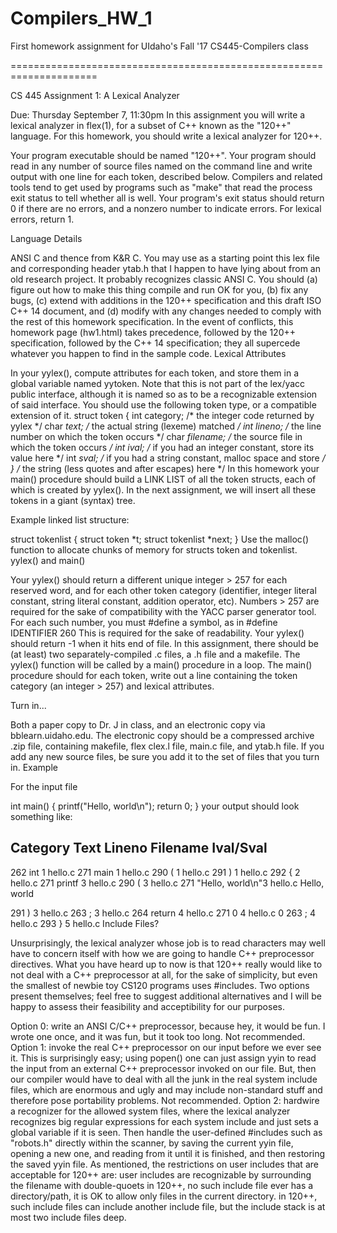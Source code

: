 # Compilers_HW_1
First homework assignment for UIdaho's Fall '17 CS445-Compilers class


=====================================================================

CS 445 Assignment 1: A Lexical Analyzer

Due: Thursday September 7, 11:30pm
In this assignment you will write a lexical analyzer in flex(1), for a subset of C++ known as the "120++" language. For this homework, you should write a lexical analyzer for 120++.

Your program executable should be named "120++". Your program should read in any number of source files named on the command line and write output with one line for each token, described below. Compilers and related tools tend to get used by programs such as "make" that read the process exit status to tell whether all is well. Your program's exit status should return 0 if there are no errors, and a nonzero number to indicate errors. For lexical errors, return 1.

Language Details

ANSI C and thence from K&R C. You may use as a starting point this lex file and corresponding header ytab.h that I happen to have lying about from an old research project. It probably recognizes classic ANSI C. You should (a) figure out how to make this thing compile and run OK for you, (b) fix any bugs, (c) extend with additions in the 120++ specification and this draft ISO C++ 14 document, and (d) modify with any changes needed to comply with the rest of this homework specification. In the event of conflicts, this homework page (hw1.html) takes precedence, followed by the 120++ specification, followed by the C++ 14 specification; they all supercede whatever you happen to find in the sample code.
Lexical Attributes

In your yylex(), compute attributes for each token, and store them in a global variable named yytoken. Note that this is not part of the lex/yacc public interface, although it is named so as to be a recognizable extension of said interface. You should use the following token type, or a compatible extension of it.
struct token {
   int category;   /* the integer code returned by yylex */
   char *text;     /* the actual string (lexeme) matched */
   int lineno;     /* the line number on which the token occurs */
   char *filename; /* the source file in which the token occurs */
   int ival;       /* if you had an integer constant, store its value here */
   int *sval;      /* if you had a string constant, malloc space and store */
   }               /*    the string (less quotes and after escapes) here */
In this homework your main() procedure should build a LINK LIST of all the token structs, each of which is created by yylex(). In the next assignment, we will insert all these tokens in a giant (syntax) tree.

Example linked list structure:

   struct tokenlist {
      struct token *t;
      struct tokenlist *next;
      }
Use the malloc() function to allocate chunks of memory for structs token and tokenlist.
yylex() and main()

Your yylex() should return a different unique integer > 257 for each reserved word, and for each other token category (identifier, integer literal constant, string literal constant, addition operator, etc). Numbers > 257 are required for the sake of compatibility with the YACC parser generator tool. For each such number, you must #define a symbol, as in
#define IDENTIFIER 260
This is required for the sake of readability. Your yylex() should return -1 when it hits end of file.
In this assignment, there should be (at least) two separately-compiled .c files, a .h file and a makefile. The yylex() function will be called by a main() procedure in a loop. The main() procedure should for each token, write out a line containing the token category (an integer > 257) and lexical attributes.

Turn in...

Both a paper copy to Dr. J in class, and an electronic copy via bblearn.uidaho.edu. The electronic copy should be a compressed archive .zip file, containing makefile, flex clex.l file, main.c file, and ytab.h file. If you add any new source files, be sure you add it to the set of files that you turn in.
Example

For the input file

int main()
{
   printf("Hello, world\n");
   return 0;
}
your output should look something like:

Category	Text		Lineno		Filename	Ival/Sval
-------------------------------------------------------------------------
262		int		1		hello.c
271		main		1		hello.c
290		(		1		hello.c
291		)		1		hello.c
292		{		2		hello.c
271		printf		3		hello.c
290		(		3		hello.c
271		"Hello, world\n"3		hello.c		Hello, world

291		)		3		hello.c
263		;		3		hello.c
264		return		4		hello.c
271		0		4		hello.c		0
263		;		4		hello.c
293		}		5		hello.c
Include Files?

Unsurprisingly, the lexical analyzer whose job is to read characters may well have to concern itself with how we are going to handle C++ preprocessor directives. What you have heard up to now is that 120++ really would like to not deal with a C++ preprocessor at all, for the sake of simplicity, but even the smallest of newbie toy CS120 programs uses #includes.
Two options present themselves; feel free to suggest additional alternatives and I will be happy to assess their feasibility and acceptibility for our purposes.

Option 0: write an ANSI C/C++ preprocessor, because hey, it would be fun. I wrote one once, and it was fun, but it took too long. Not recommended.
Option 1: invoke the real C++ preprocessor on our input before we ever see it. This is surprisingly easy; using popen() one can just assign yyin to read the input from an external C++ preprocessor invoked on our file. But, then our compiler would have to deal with all the junk in the real system include files, which are enormous and ugly and may include non-standard stuff and therefore pose portability problems. Not recommended.
Option 2: hardwire a recognizer for the allowed system files, where the lexical analyzer recognizes big regular expressions for each system include and just sets a global variable if it is seen. Then handle the user-defined #includes such as "robots.h" directly within the scanner, by saving the current yyin file, opening a new one, and reading from it until it is finished, and then restoring the saved yyin file.
As mentioned, the restrictions on user includes that are acceptable for 120++ are:
user includes are recognizable by surrounding the filename with double-quoets
in 120++, no such include file ever has a directory/path, it is OK to allow only files in the current directory.
in 120++, such include files can include another include file, but the include stack is at most two include files deep.
